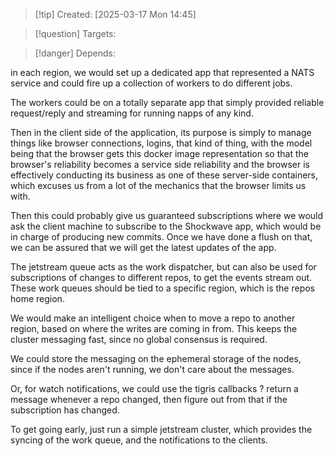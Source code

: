 
>[!tip] Created: [2025-03-17 Mon 14:45]

>[!question] Targets: 

>[!danger] Depends: 

in each region, we would set up a dedicated app that represented a NATS service and could fire up a collection of workers to do different jobs. 

The workers could be on a totally separate app that simply provided reliable request/reply and streaming for running napps of any kind. 

Then in the client side of the application, its purpose is simply to manage things like browser connections, logins, that kind of thing, with the model being that the browser gets this docker image representation so that the browser's reliability becomes a service side reliability and the browser is effectively conducting its business as one of these server-side containers, which excuses us from a lot of the mechanics that the browser limits us with. 

Then this could probably give us guaranteed subscriptions where we would ask the client machine to subscribe to the Shockwave app, which would be in charge of producing new commits. Once we have done a flush on that, we can be assured that we will get the latest updates of the app. 

The jetstream queue acts as the work dispatcher, but can also be used for subscriptions of changes to different repos, to get the events stream out.  These work queues should be tied to a specific region, which is the repos home region.

We would make an intelligent choice when to move a repo to another region, based on where the writes are coming in from.  This keeps the cluster messaging fast, since no global consensus is required.

We could store the messaging on the ephemeral storage of the nodes, since if the nodes aren't running, we don't care about the messages.

Or, for watch notifications, we could use the tigris callbacks ? return a message whenever a repo changed, then figure out from that if the subscription has changed.

To get going early, just run a simple jetstream cluster, which provides the syncing of the work queue, and the notifications to the clients.